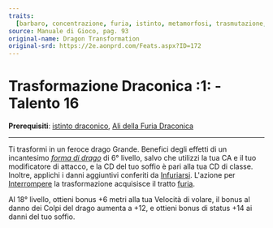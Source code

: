 ```yaml
---
traits:
  [barbaro, concentrazione, furia, istinto, metamorfosi, trasmutazione, primevo]
source: Manuale di Gioco, pag. 93
original-name: Dragon Transformation
original-srd: https://2e.aonprd.com/Feats.aspx?ID=172
---
```


# Trasformazione Draconica :1: - Talento 16

**Prerequisiti**:
[istinto draconico](/classi/barbaro/istinti/istinto-draconico),
[Ali della Furia Draconica](/talenti/barbaro/ali-della-furia-draconica)

---

Ti trasformi in un feroce drago Grande. Benefici degli effetti di un incantesimo
_[forma di drago](/incantesimi/forma-di-drago)_ di 6° livello, salvo che
utilizzi la tua CA e il tuo modificatore di attacco, e la CD del tuo soffio è
pari alla tua CD di classe. Inoltre, applichi i danni aggiuntivi conferiti da
[Infuriarsi](/azioni/classe/infuriarsi). L'azione per
[Interrompere](/azioni/interrompere) la trasformazione acquisisce il tratto
[furia](/tratti/furia).

Al 18° livello, ottieni bonus +6 metri alla tua Velocità di volare, il bonus al
danno dei Colpi del drago aumenta a +12, e ottieni bonus di status +14 ai danni
del tuo soffio.
